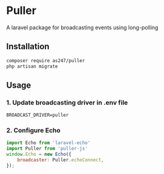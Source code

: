 # Puller
A laravel package for broadcasting events using long-polling

## Installation
```bash
composer require as247/puller
php artisan migrate
```


## Usage
### 1. Update broadcasting driver in .env file
```dotenv
BROADCAST_DRIVER=puller
```

### 2. Configure Echo
```javascript
import Echo from 'laravel-echo'
import Puller from 'puller-js'
window.Echo = new Echo({
    broadcaster: Puller.echoConnect,
});
```

